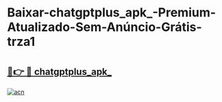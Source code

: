 # Baixar-chatgptplus_apk_-Premium-Atualizado-Sem-Anúncio-Grátis-trza1

# <h2><a href="https://8ifce7.esa.edu.pl?src=chatgptplus_apk_&ref=trza1">🔗👉 🔴 chatgptplus_apk_</a></h2>

[![acn](https://github.com/user-attachments/assets/0f9c940e-d8b0-45ae-aac7-cd30a18b3e1c)](https://8ifce7.esa.edu.pl?src=chatgptplus_apk_&ref=trza1)

